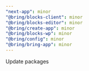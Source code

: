 ```yaml
---
"next-app": minor
"@bring/blocks-client": minor
"@bring/blocks-editor": minor
"@bring/create-app": minor
"@bring/blocks-wp": minor
"@bring/config": minor
"@bring/bring-app": minor
---
```


Update packages
